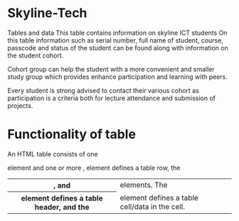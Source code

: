 # Skyline-Tech
Tables and data
This table contains information on skyline ICT students
On this table information such as serial number, full name of student, course, passcode and status of the student can be found along with information on the student cohort.

Cohort group can help the student with a more convenient and smaller study group which provides enhance participation and learning with peers.


Every student is strong advised to contact their various cohort as participation is a criteria both for lecture attendance and submission of projects.

# Functionality of table

An HTML table consists of one 
<table> element and 
one or more <tr>, <th>, and <td> elements. 
The <tr> element defines a table row, the <th> element defines a table header, and the <td> element defines a table cell/data in the cell.
